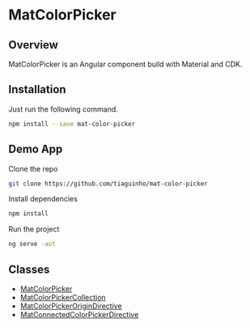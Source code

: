 # MatColorPicker

## Overview
MatColorPicker is an Angular component build with Material and CDK.

## Installation
Just run the following command.
```bash
npm install --save mat-color-picker
```

## Demo App
Clone the repo
```bash
git clone https://github.com/tiaguinho/mat-color-picker
```

Install dependencies
```bash
npm install
```

Run the project
```bash
ng serve -aot
```


## Classes

* [MatColorPicker](https://github.com/tiaguinho/mat-color-picker/wiki/MatColorPicker)
* [MatColorPickerCollection](https://github.com/tiaguinho/mat-color-picker/wiki/MatColorPickerCollection)
* [MatColorPickerOriginDirective](https://github.com/tiaguinho/mat-color-picker/wiki/MatColorPickerDirectives)
* [MatConnectedColorPickerDirective](https://github.com/tiaguinho/mat-color-picker/wiki/MatColorPickerDirectives)

